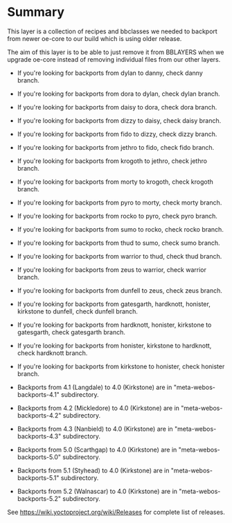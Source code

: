 # Summary

This layer is a collection of recipes and bbclasses we needed to backport
from newer oe-core to our build which is using older release.

The aim of this layer is to be able to just remove it from BBLAYERS when we
upgrade oe-core instead of removing individual files from our other layers.

* If you're looking for backports from dylan to danny, check danny branch.
* If you're looking for backports from dora to dylan, check dylan branch.
* If you're looking for backports from daisy to dora, check dora branch.
* If you're looking for backports from dizzy to daisy, check daisy branch.
* If you're looking for backports from fido to dizzy, check dizzy branch.
* If you're looking for backports from jethro to fido, check fido branch.
* If you're looking for backports from krogoth to jethro, check jethro branch.
* If you're looking for backports from morty to krogoth, check krogoth branch.
* If you're looking for backports from pyro to morty, check morty branch.
* If you're looking for backports from rocko to pyro, check pyro branch.
* If you're looking for backports from sumo to rocko, check rocko branch.
* If you're looking for backports from thud to sumo, check sumo branch.
* If you're looking for backports from warrior to thud, check thud branch.
* If you're looking for backports from zeus to warrior, check warrior branch.
* If you're looking for backports from dunfell to zeus, check zeus branch.
* If you're looking for backports from gatesgarth, hardknott, honister, kirkstone to dunfell, check dunfell branch.
* If you're looking for backports from hardknott, honister, kirkstone to gatesgarth, check gatesgarth branch.
* If you're looking for backports from honister, kirkstone to hardknott, check hardknott branch.
* If you're looking for backports from kirkstone to honister, check honister branch.

* Backports from 4.1 (Langdale) to 4.0 (Kirkstone) are in "meta-webos-backports-4.1" subdirectory.
* Backports from 4.2 (Mickledore) to 4.0 (Kirkstone) are in "meta-webos-backports-4.2" subdirectory.
* Backports from 4.3 (Nanbield) to 4.0 (Kirkstone) are in "meta-webos-backports-4.3" subdirectory.
* Backports from 5.0 (Scarthgap) to 4.0 (Kirkstone) are in "meta-webos-backports-5.0" subdirectory.
* Backports from 5.1 (Styhead) to 4.0 (Kirkstone) are in "meta-webos-backports-5.1" subdirectory.
* Backports from 5.2 (Walnascar) to 4.0 (Kirkstone) are in "meta-webos-backports-5.2" subdirectory.

See https://wiki.yoctoproject.org/wiki/Releases for complete list of releases.
